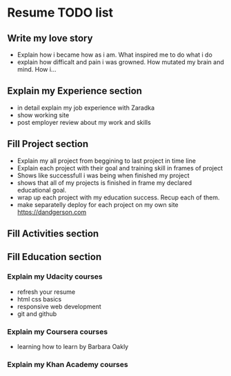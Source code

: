 # Resume TODO list

## Write my love story

* Explain how i became how as i am. What inspired me to do what i do
* explain how difficalt and pain i was growned. How mutated my brain and mind. How i...

## Explain my Experience section

* in detail explain my job experience with Zaradka
* show working site
* post employer review about my work and skills

## Fill Project section

* Explain my all project from beggining to last project in time line
* Explain each project with their goal and training skill in frames of project
* Shows like successfull i was being when finished my project
* shows that all of my projects is finished in frame my declared educational goal.
* wrap up each project with my education success. Recup each of them.
* make separatelly deploy for each project on my own site https://dandgerson.com

## Fill Activities section

## Fill Education section

### Explain my Udacity courses

* refresh your resume
* html css basics
* responsive web development
* git and github

### Explain my Coursera courses

* learning how to learn by Barbara Oakly

### Explain my Khan Academy courses